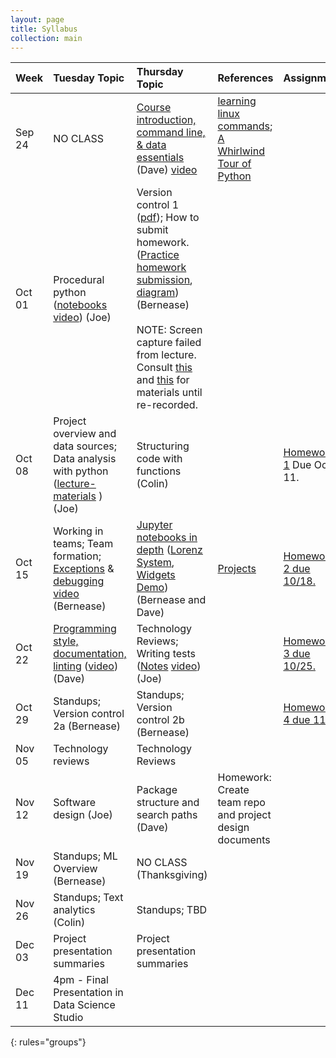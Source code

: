 ```yaml
---
layout: page
title: Syllabus
collection: main
---
```


| Week          | Tuesday Topic       | Thursday Topic     | References         | Assignment   |
|:--------------|:--------------------|:-------------------|:-------------------|:-------------|
|Sep 24 | NO CLASS | [Course introduction, command line, & data essentials](https://github.com/UWSEDS/LectureNotes/blob/master/01_Course_Introduction_Command_Line_Data_Essentials/01_Course_Introduction_Command_Line_Data_Essentials.pptx?raw=true) (Dave) [video](https://uw.hosted.panopto.com/Panopto/Pages/Viewer.aspx?id=a8b5dda0-778e-48d8-9f1d-a9680159ac29) | [learning linux commands](http://linuxcommand.org/lc3_learning_the_shell.php); [A Whirlwind Tour of Python](https://jakevdp.github.io/WhirlwindTourOfPython/) | |
|Oct 01  | Procedural python ([notebooks](https://github.com/UWSEDS/LectureNotes/tree/master/02_Procedural_Python) [video](https://uw.hosted.panopto.com/Panopto/Pages/Viewer.aspx?id=0e0e7114-c781-42cd-a0ea-a96d015b0504)) (Joe) | Version control 1 ([pdf](https://github.com/UWSEDS/LectureNotes/raw/master/03_Version_Control_1/03_Version_Control_1.pdf)); How to submit homework. ([Practice homework submission](https://classroom.github.com/a/_tncTrOr), [diagram](https://github.com/UWSEDS/LectureNotes/raw/master/03_Version_Control_1/Version_Control_Diagram_1.pdf)) (Bernease) <br><br> NOTE: Screen capture failed from lecture. Consult [this](https://swcarpentry.github.io/git-novice/) and [this](https://www.atlassian.com/git/tutorials) for materials until re-recorded. | |
|Oct 08  | Project overview and data sources; Data analysis with python ([lecture-materials](https://github.com/UWSEDS/LectureNotes/tree/master/04_ProjectOverview_AnalysisWorkflow) )(Joe)      | Structuring code with functions (Colin)|| [Homework 1](https://classroom.github.com/a/cgcLxAfZ) Due Oct 11. |
|Oct 15  | Working in teams; Team formation; [Exceptions](https://github.com/UWSEDS/LectureNotes/blob/master/06_Projects_Exceptions_Testing/Exceptions.ipynb) & [debugging](https://github.com/UWSEDS/LectureNotes/blob/master/06_Projects_Exceptions_Testing/Debugging.ipynb) [video](https://uw.hosted.panopto.com/Panopto/Pages/Viewer.aspx?id=b25ef301-17ec-4510-b5e9-a97b015b6c20) (Bernease)     | [Jupyter notebooks in depth](https://raw.githubusercontent.com/UWSEDS/LectureNotes/master/07-Jupyter-Notebook-In-Depth/Jupyter%20Notebook%20In%20Depth.ipynb) ([Lorenz System](https://raw.githubusercontent.com/UWSEDS/LectureNotes/master/07-Jupyter-Notebook-In-Depth/LorenzSystem.ipynb), [Widgets Demo](https://raw.githubusercontent.com/UWSEDS/LectureNotes/master/07-Jupyter-Notebook-In-Depth/WidgetsDemo.ipynb)) (Bernease and Dave) | [Projects](http://uwseds.github.io/projects.html) | [Homework 2 due 10/18.](https://classroom.github.com/a/9xEwb4S7) |
|Oct 22  | [Programming style, documentation, linting](https://github.com/UWSEDS/LectureNotes/blob/master/08-Documentation-and-Style/Documentation_and_Style.pptx?raw=true) ([video](https://uw.hosted.panopto.com/Panopto/Pages/Viewer.aspx?id=0e19cbee-d93f-42de-89b7-a982015bb3c3)) (Dave)                              | Technology Reviews; Writing tests ([Notes](https://github.com/UWSEDS/LectureNotes/tree/master/09_UnitTests) [video](https://uw.hosted.panopto.com/Panopto/Pages/Viewer.aspx?id=95bdcb97-308d-42dc-a2b7-a984015b4819)) (Joe) | |[Homework 3 due 10/25.](https://classroom.github.com/a/Gs1h4jPw)|
|Oct 29  | Standups; Version control 2a  (Bernease)                                          | Standups; Version control 2b (Bernease) | | [Homework 4 due 11/1](https://classroom.github.com/a/h8NxDdUg) |
|Nov 05  | Technology reviews                                                      | Technology Reviews | |
|Nov 12  | Software design (Joe)                                                   | Package structure and search paths  (Dave) | Homework: Create team repo and project design documents|
|Nov 19  | Standups; ML Overview (Bernease)                                        | NO CLASS (Thanksgiving)
|Nov 26  | Standups; Text analytics (Colin)                                        | Standups; TBD | |
|Dec 03  | Project presentation summaries                                          | Project presentation summaries  ||
|Dec 11  | 4pm - Final Presentation in Data Science Studio | ||
{: rules="groups"}
